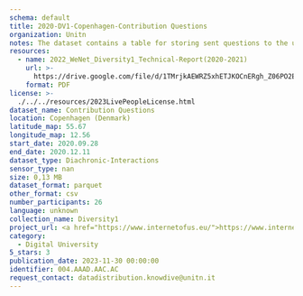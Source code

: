 ```yaml
---
schema: default
title: 2020-DV1-Copenhagen-Contribution Questions
organization: Unitn
notes: The dataset contains a table for storing sent questions to the user to the different types of contributions such as tasks for random time questions and time diaries for fixed frequency questions. It is part of Wenet Diversity 1 data collection, which contains data about the everyday life activities of students coming from 8 different universities located in China, Denmark, India, Italy, Mexico, Mongolia, Paraguay and UK. The data were collected via questionnaires, data coming from 27 smartphone sensors associated to thousand self-reported annotations over a period of 4 weeks.
resources:
  - name: 2022_WeNet_Diversity1_Technical-Report(2020-2021)
    url: >-
      https://drive.google.com/file/d/1TMrjkAEWRZ5xhETJKOCnERgh_Z06PO2E/view?usp=drive_link
    format: PDF
license: >-
  ./../../resources/2023LivePeopleLicense.html
dataset_name: Contribution Questions
location: Copenhagen (Denmark)
latitude_map: 55.67
longitude_map: 12.56
start_date: 2020.09.28
end_date: 2020.12.11
dataset_type: Diachronic-Interactions
sensor_type: nan
size: 0,13 MB
dataset_format: parquet
other_format: csv
number_participants: 26
language: unknown
collection_name: Diversity1
project_url: <a href="https://www.internetofus.eu/">https://www.internetofus.eu/</a>
category:
  - Digital University
5_stars: 3
publication_date: 2023-11-30 00:00:00
identifier: 004.AAAD.AAC.AC
request_contact: datadistribution.knowdive@unitn.it
---
```

